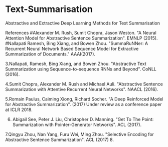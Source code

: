 # Text-Summarisation
Abstractive and Extractive Deep Learning Methods for Text Summarisation

References
#Alexander M. Rush, Sumit Chopra, Jason Weston. "A Neural Attention Model for Abstractive Sentence Summarization". EMNLP (2015).
#Nallapati Ramesh, Bing Xiang, and Bowen Zhou. "SummaRuNNer: A Recurrent Neural Network Based Sequence Model for Extractive Summarization of Documents."  AAAI(2017).

3.Nallapati, Ramesh, Bing Xiang, and Bowen Zhou. "Abstractive Text Summarization using Sequence-to-sequence RNNs and Beyond". CoNLL (2016).

4.Sumit Chopra, Alexander M. Rush and Michael Auli. "Abstractive Sentence Summarization with Attentive Recurrent Neural Networks". NAACL (2016).

5.Romain Paulus, Caiming Xiong, Richard Socher. "A Deep Reinforced Model for Abstractive Summarization". (2017) Under review as a conference paper at ICLR 2018.

6.	Abigail See, Peter J. Liu, Christopher D. Manning. "Get To The Point: Summarization with Pointer-Generator Networks". ACL (2017).

7.Qingyu Zhou, Nan Yang, Furu Wei, Ming Zhou. "Selective Encoding for Abstractive Sentence Summarization". ACL (2017)
8.
